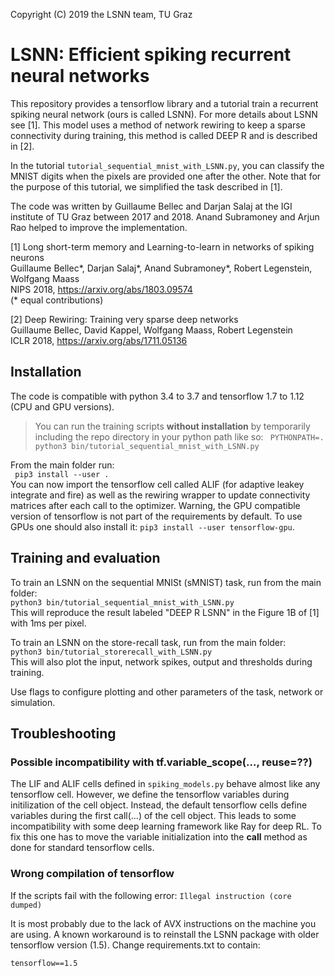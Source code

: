 Copyright (C) 2019 the LSNN team, TU Graz

# LSNN: Efficient spiking recurrent neural networks

This repository provides a tensorflow library and a tutorial train a recurrent spiking neural network (ours is called LSNN).
For more details about LSNN see [1]. This model uses a method of network rewiring to keep a sparse connectivity during training, this method is called DEEP R and is described in [2].

In the tutorial `tutorial_sequential_mnist_with_LSNN.py`, you can classify the MNIST digits when the pixels are provided one after the other.
Note that for the purpose of this tutorial, we simplified the task described in [1].

The code was written by Guillaume Bellec and Darjan Salaj at the IGI institute of TU Graz between 2017 and 2018. Anand Subramoney and Arjun Rao helped to improve the implementation.

[1] Long short-term memory and Learning-to-learn in networks of spiking neurons  
Guillaume Bellec*, Darjan Salaj*, Anand Subramoney*, Robert Legenstein, Wolfgang Maass  
NIPS 2018, https://arxiv.org/abs/1803.09574  
(\* equal contributions)

[2] Deep Rewiring: Training very sparse deep networks  
Guillaume Bellec, David Kappel, Wolfgang Maass, Robert Legenstein  
ICLR 2018, https://arxiv.org/abs/1711.05136


## Installation
The code is compatible with python 3.4 to 3.7 and tensorflow 1.7 to 1.12 (CPU and GPU versions).

> You can run the training scripts **without installation** by temporarily including the repo directory
> in your python path like so: `` PYTHONPATH=. python3 bin/tutorial_sequential_mnist_with_LSNN.py`` 

From the main folder run:  
`` pip3 install --user .``  
You can now import the tensorflow cell called ALIF (for adaptive leakey integrate and fire) as well as the rewiring wrapper to update connectivity matrices after each call to the optimizer.
Warning, the GPU compatible version of tensorflow is not part of the requirements by default.
To use GPUs one should also install it:
 ``pip3 install --user tensorflow-gpu``.

## Training and evaluation

To train an LSNN on the sequential MNISt (sMNIST) task, run from the main folder:  
``python3 bin/tutorial_sequential_mnist_with_LSNN.py``  
This will reproduce the result labeled "DEEP R LSNN" in the Figure 1B of [1] with 1ms per pixel.

To train an LSNN on the store-recall task, run from the main folder:  
``python3 bin/tutorial_storerecall_with_LSNN.py``  
This will also plot the input, network spikes, output and thresholds during training.

Use flags to configure plotting and other parameters of the task, network or simulation.

## Troubleshooting

### Possible incompatibility with tf.variable_scope(..., reuse=??)
The LIF and ALIF cells defined in `spiking_models.py` behave almost like any tensorflow cell. However, we define the tensorflow variables during initilization of the cell object.
Instead, the default tensorflow cells define variables during the first call(...) of the cell object.
This leads to some incompatibility with some deep learning framework like Ray for deep RL.
To fix this one has to move the variable initialization into the __call__ method as done for standard tensorflow cells.

### Wrong compilation of tensorflow

If the scripts fail with the following error:
`` Illegal instruction (core dumped) ``

It is most probably due to the lack of AVX instructions on the machine you are using.
A known workaround is to reinstall the LSNN package with older tensorflow version (1.5).
Change requirements.txt to contain:

`` tensorflow==1.5 ``
